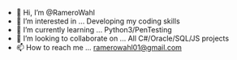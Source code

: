 - 👋 Hi, I’m @RameroWahl
- 👀 I’m interested in ... Developing my coding skills
- 🌱 I’m currently learning ... Python3/PenTesting
- 💞️ I’m looking to collaborate on ... All C#/Oracle/SQL/JS projects
- 📫 How to reach me ... ramerowahl01@gmail.com

<!---
RameroWahl/RameroWahl is a ✨ special ✨ repository because its `README.md` (this file) appears on your GitHub profile.
You can click the Preview link to take a look at your changes.
--->
